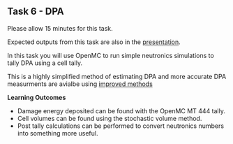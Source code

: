 
## Task 6 - DPA

Please allow 15 minutes for this task.

Expected outputs from this task are also in the [presentation](https://slides.com/neutronics_workshop/neutronics_workshop#/7).

In this task you will use OpenMC to run simple neutronics simulations to tally DPA using a cell tally.

This is a highly simplified method of estimating DPA and more accurate DPA measurments are avialbe using [improved methods](https://www.sciencedirect.com/science/article/pii/S0022311520304670#fig6)

**Learning Outcomes**

- Damage energy deposited can be found with the OpenMC MT 444 tally.
- Cell volumes can be found using the stochastic volume method.
- Post tally calculations can be performed to convert neutronics numbers into something more useful.
